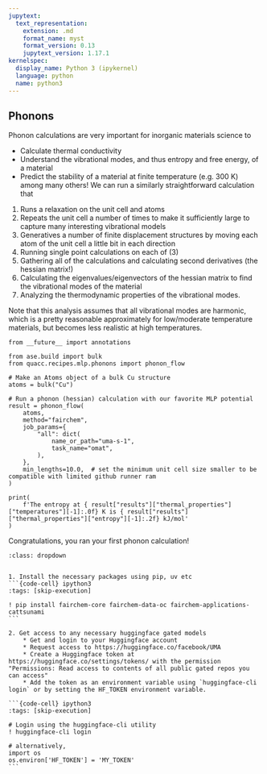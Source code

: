 ```yaml
---
jupytext:
  text_representation:
    extension: .md
    format_name: myst
    format_version: 0.13
    jupytext_version: 1.17.1
kernelspec:
  display_name: Python 3 (ipykernel)
  language: python
  name: python3
---
```


Phonons
------------------

Phonon calculations are very important for inorganic materials science to
* Calculate thermal conductivity
* Understand the vibrational modes, and thus entropy and free energy, of a material
* Predict the stability of a material at finite temperature (e.g. 300 K)
among many others!
We can run a similarly straightforward calculation that
1. Runs a relaxation on the unit cell and atoms
2. Repeats the unit cell a number of times to make it sufficiently large to capture many interesting vibrational models
3. Generatives a number of finite displacement structures by moving each atom of the unit cell a little bit in each direction
4. Running single point calculations on each of (3)
5. Gathering all of the calculations and calculating second derivatives (the hessian matrix!)
6. Calculating the eigenvalues/eigenvectors of the hessian matrix to find the vibrational modes of the material
7. Analyzing the thermodynamic properties of the vibrational modes.

Note that this analysis assumes that all vibrational modes are harmonic, which is a pretty reasonable approximately for low/moderate temperature materials, but becomes less realistic at high temperatures.

```{code-cell} ipython3
from __future__ import annotations

from ase.build import bulk
from quacc.recipes.mlp.phonons import phonon_flow

# Make an Atoms object of a bulk Cu structure
atoms = bulk("Cu")

# Run a phonon (hessian) calculation with our favorite MLP potential
result = phonon_flow(
    atoms,
    method="fairchem",
    job_params={
        "all": dict(
            name_or_path="uma-s-1",
            task_name="omat",
        ),
    },
    min_lengths=10.0,  # set the minimum unit cell size smaller to be compatible with limited github runner ram
)
```

```{code-cell} ipython3
print(
    f'The entropy at { result["results"]["thermal_properties"]["temperatures"][-1]:.0f} K is { result["results"]["thermal_properties"]["entropy"][-1]:.2f} kJ/mol'
)
```

Congratulations, you ran your first phonon calculation!

````{admonition} Need to install fairchem-core or get UMA access or getting permissions/401 errors?
:class: dropdown


1. Install the necessary packages using pip, uv etc
```{code-cell} ipython3
:tags: [skip-execution]

! pip install fairchem-core fairchem-data-oc fairchem-applications-cattsunami
```

2. Get access to any necessary huggingface gated models 
    * Get and login to your Huggingface account
    * Request access to https://huggingface.co/facebook/UMA
    * Create a Huggingface token at https://huggingface.co/settings/tokens/ with the permission "Permissions: Read access to contents of all public gated repos you can access"
    * Add the token as an environment variable using `huggingface-cli login` or by setting the HF_TOKEN environment variable. 

```{code-cell} ipython3
:tags: [skip-execution]

# Login using the huggingface-cli utility
! huggingface-cli login

# alternatively,
import os
os.environ['HF_TOKEN'] = 'MY_TOKEN'
```

````